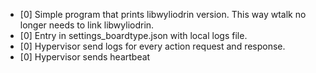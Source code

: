 * [0] Simple program that prints libwyliodrin version. This way wtalk no longer needs to link libwyliodrin.
* [0] Entry in settings_boardtype.json with local logs file.
* [0] Hypervisor send logs for every action request and response.
* [0] Hypervisor sends heartbeat